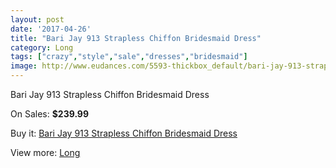 ```yaml
---
layout: post
date: '2017-04-26'
title: "Bari Jay 913 Strapless Chiffon Bridesmaid Dress"
category: Long
tags: ["crazy","style","sale","dresses","bridesmaid"]
image: http://www.eudances.com/5593-thickbox_default/bari-jay-913-strapless-chiffon-bridesmaid-dress.jpg
---
```

Bari Jay 913 Strapless Chiffon Bridesmaid Dress

On Sales: **$239.99**
<a href="https://www.eudances.com/en/long/1932-bari-jay-913-strapless-chiffon-bridesmaid-dress.html"><amp-img layout="responsive" width="600" height="600" src="//www.eudances.com/5593-thickbox_default/bari-jay-913-strapless-chiffon-bridesmaid-dress.jpg" alt="Bari Jay 913 Strapless Chiffon Bridesmaid Dress 0" /></a>

Buy it: [Bari Jay 913 Strapless Chiffon Bridesmaid Dress](https://www.eudances.com/en/long/1932-bari-jay-913-strapless-chiffon-bridesmaid-dress.html "Bari Jay 913 Strapless Chiffon Bridesmaid Dress")

View more: [Long](https://www.eudances.com/en/21-long "Long")